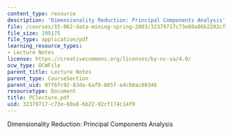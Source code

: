 ```yaml
---
content_type: resource
description: 'Dimensionality Reduction: Principal Components Analysis'
file: /courses/15-062-data-mining-spring-2003/32379717c73e60a86b2202cf174c14f9_PClecture.pdf
file_size: 195175
file_type: application/pdf
learning_resource_types:
- Lecture Notes
license: https://creativecommons.org/licenses/by-nc-sa/4.0/
ocw_type: OCWFile
parent_title: Lecture Notes
parent_type: CourseSection
parent_uid: 07f6fc92-83da-6af9-685f-e4cb0ac80346
resourcetype: Document
title: PClecture.pdf
uid: 32379717-c73e-60a8-6b22-02cf174c14f9
---
```

Dimensionality Reduction: Principal Components Analysis